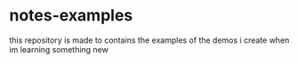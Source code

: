 # notes-examples
this repository is made to contains the examples of the demos i create when im learning something new
